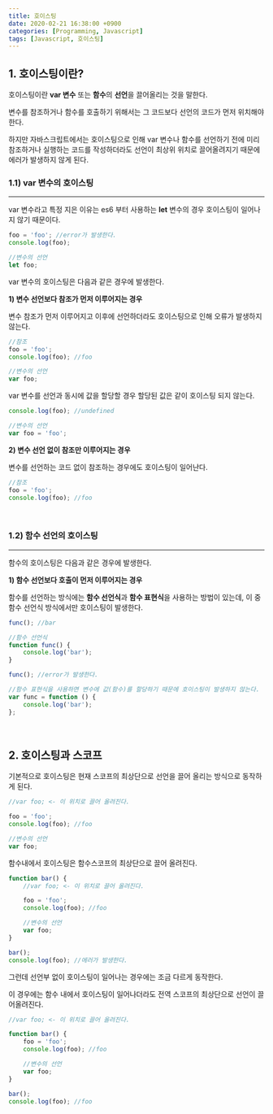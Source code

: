 ```yaml
---
title: 호이스팅
date: 2020-02-21 16:38:00 +0900
categories: [Programming, Javascript]
tags: [Javascript, 호이스팅]
---
```


## 1. 호이스팅이란?

호이스팅이란 **var 변수** 또는 **함수**의 **선언**을 끌어올리는 것을 말한다.

변수를 참조하거나 함수를 호출하기 위해서는 그 코드보다 선언의 코드가 먼저 위치해야 한다.

하지만 자바스크립트에서는 호이스팅으로 인해 var 변수나 함수를 선언하기 전에 미리 참조하거나 실행하는 코드를 작성하더라도 선언이 최상위 위치로 끌어올려지기 때문에 에러가 발생하지 않게 된다.

### 1.1) var 변수의 호이스팅

---

var 변수라고 특정 지은 이유는 es6 부터 사용하는 **let** 변수의 경우 호이스팅이 일어나지 않기 때문이다.

```javascript
foo = 'foo'; //error가 발생한다.
console.log(foo);

//변수의 선언
let foo;
```

var 변수의 호이스팅은 다음과 같은 경우에 발생한다.

**1) 변수 선언보다 참조가 먼저 이루어지는 경우**

변수 참조가 먼저 이루어지고 이후에 선언하더라도 호이스팅으로 인해 오류가 발생하지 않는다.

```javascript
//참조
foo = 'foo';
console.log(foo); //foo

//변수의 선언
var foo;
```

var 변수를 선언과 동시에 값을 할당할 경우 할당된 값은 같이 호이스팅 되지 않는다.

```javascript
console.log(foo); //undefined

//변수의 선언
var foo = 'foo';
```

**2) 변수 선언 없이 참조만 이루어지는 경우**

변수를 선언하는 코드 없이 참조하는 경우에도 호이스팅이 일어난다.

```javascript
//참조
foo = 'foo';
console.log(foo); //foo
```

<br>

### 1.2) 함수 선언의 호이스팅

---

함수의 호이스팅은 다음과 같은 경우에 발생한다.

**1) 함수 선언보다 호출이 먼저 이루어지는 경우**

함수를 선언하는 방식에는 **함수 선언식**과 **함수 표현식**을 사용하는 방법이 있는데, 이 중 함수 선언식 방식에서만 호이스팅이 발생한다.

```javascript
func(); //bar

//함수 선언식
function func() {
    console.log('bar');
}
```

```javascript
func(); //error가 발생한다.

//함수 표현식을 사용하면 변수에 값(함수)를 할당하기 때문에 호이스팅이 발생하지 않는다.
var func = function () {
    console.log('bar');
};
```

<br>

## 2. 호이스팅과 스코프

기본적으로 호이스팅은 현재 스코프의 최상단으로 선언을 끌어 올리는 방식으로 동작하게 된다.

```javascript
//var foo; <- 이 위치로 끌어 올려진다.

foo = 'foo';
console.log(foo); //foo

//변수의 선언
var foo;
```

함수내에서 호이스팅은 함수스코프의 최상단으로 끌어 올려진다.

```javascript
function bar() {
    //var foo; <- 이 위치로 끌어 올려진다.

    foo = 'foo';
    console.log(foo); //foo

    //변수의 선언
    var foo;
}

bar();
console.log(foo); //에러가 발생한다.
```

그런데 선언부 없이 호이스팅이 일어나는 경우에는 조금 다르게 동작한다.

이 경우에는 함수 내에서 호이스팅이 일어나더라도 전역 스코프의 최상단으로 선언이 끌어올려진다.

```javascript
//var foo; <- 이 위치로 끌어 올려진다.

function bar() {
    foo = 'foo';
    console.log(foo); //foo

    //변수의 선언
    var foo;
}

bar();
console.log(foo); //foo
```
